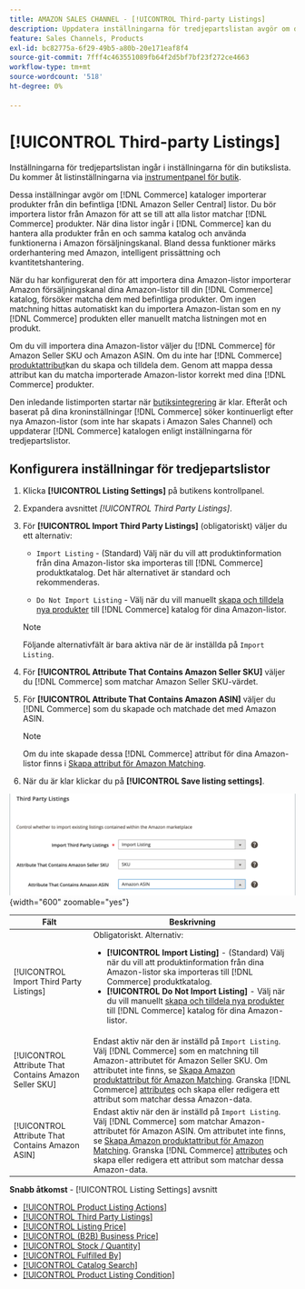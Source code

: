 ```yaml
---
title: AMAZON SALES CHANNEL - [!UICONTROL Third-party Listings]
description: Uppdatera inställningarna för tredjepartslistan avgör om din Commerce-katalog importerar produkter från dina befintliga Amazon Seller Central-listor.
feature: Sales Channels, Products
exl-id: bc82775a-6f29-49b5-a80b-20e171eaf8f4
source-git-commit: 7fff4c463551089fb64f2d5bf7bf23f272ce4663
workflow-type: tm+mt
source-wordcount: '518'
ht-degree: 0%

---
```


# [!UICONTROL Third-party Listings]

Inställningarna för tredjepartslistan ingår i inställningarna för din butikslista. Du kommer åt listinställningarna via [instrumentpanel för butik](./amazon-store-dashboard.md).

Dessa inställningar avgör om [!DNL Commerce] kataloger importerar produkter från din befintliga [!DNL Amazon Seller Central] listor. Du bör importera listor från Amazon för att se till att alla listor matchar [!DNL Commerce] produkter. När dina listor ingår i [!DNL Commerce] kan du hantera alla produkter från en och samma katalog och använda funktionerna i Amazon försäljningskanal. Bland dessa funktioner märks orderhantering med Amazon, intelligent prissättning och kvantitetshantering.

När du har konfigurerat den för att importera dina Amazon-listor importerar Amazon försäljningskanal dina Amazon-listor till din [!DNL Commerce] katalog, försöker matcha dem med befintliga produkter. Om ingen matchning hittas automatiskt kan du importera Amazon-listan som en ny [!DNL Commerce] produkten eller manuellt matcha listningen mot en produkt.

Om du vill importera dina Amazon-listor väljer du [!DNL Commerce] för Amazon Seller SKU och Amazon ASIN. Om du inte har [!DNL Commerce] [produktattribut](./ob-creating-magento-attributes.md)kan du skapa och tilldela dem. Genom att mappa dessa attribut kan du matcha importerade Amazon-listor korrekt med dina [!DNL Commerce] produkter.

Den inledande listimporten startar när [butiksintegrering](./store-integration.md) är klar. Efteråt och baserat på dina kroninställningar [!DNL Commerce] söker kontinuerligt efter nya Amazon-listor (som inte har skapats i Amazon Sales Channel) och uppdaterar [!DNL Commerce] katalogen enligt inställningarna för tredjepartslistor.

## Konfigurera inställningar för tredjepartslistor

1. Klicka **[!UICONTROL Listing Settings]** på butikens kontrollpanel.

1. Expandera avsnittet _[!UICONTROL Third Party Listings]_.

1. För **[!UICONTROL Import Third Party Listings]** (obligatoriskt) väljer du ett alternativ:

   - `Import Listing` - (Standard) Välj när du vill att produktinformation från dina Amazon-listor ska importeras till [!DNL Commerce] produktkatalog. Det här alternativet är standard och rekommenderas.

   - `Do Not Import Listing` - Välj när du vill manuellt [skapa och tilldela nya produkter](https://experienceleague.adobe.com/docs/commerce-admin/catalog/products/products-list.html) till [!DNL Commerce] katalog för dina Amazon-listor.

   >[!NOTE]
   >Följande alternativfält är bara aktiva när de är inställda på `Import Listing`.

1. För **[!UICONTROL Attribute That Contains Amazon Seller SKU]** väljer du [!DNL Commerce] som matchar Amazon Seller SKU-värdet.

1. För **[!UICONTROL Attribute That Contains Amazon ASIN]** väljer du [!DNL Commerce] som du skapade och matchade det med Amazon ASIN.

   >[!NOTE]
   >Om du inte skapade dessa [!DNL Commerce] attribut för dina Amazon-listor finns i [Skapa attribut för Amazon Matching](./ob-creating-magento-attributes.md).

1. När du är klar klickar du på **[!UICONTROL Save listing settings]**.

![Tredjepartslistor](assets/amazon-third-party-listings.png){width="600" zoomable="yes"}

| Fält | Beskrivning |
|--------------------------------------------------------|-----------------------------------------------------------------------------------------------------------------------------------------------------------------------------------------------------------------------------------------------------------------------------------------------------------------------------------------------------------------------------------------------------------------------------------------------------------------------------------|
| [!UICONTROL Import Third Party Listings] | Obligatoriskt. Alternativ:<ul><li>**[!UICONTROL Import Listing]** - (Standard) Välj när du vill att produktinformation från dina Amazon-listor ska importeras till [!DNL Commerce] produktkatalog. </li><li>**[!UICONTROL Do Not Import Listing]** - Välj när du vill manuellt [skapa och tilldela nya produkter](https://experienceleague.adobe.com/docs/commerce-admin/catalog/products/products-list.html) till [!DNL Commerce] katalog för dina Amazon-listor.</li></ul> |
| [!UICONTROL Attribute That Contains Amazon Seller SKU] | Endast aktiv när den är inställd på `Import Listing`.<br>Välj [!DNL Commerce] som en matchning till Amazon-attributet för Amazon Seller SKU. Om attributet inte finns, se [Skapa Amazon produktattribut för Amazon Matching](./ob-creating-magento-attributes.md). Granska [!DNL Commerce] [attributes](./managing-attributes.md) och skapa eller redigera ett attribut som matchar dessa Amazon-data. |
| [!UICONTROL Attribute That Contains Amazon ASIN] | Endast aktiv när den är inställd på `Import Listing`.<br>Välj [!DNL Commerce] som matchar Amazon-attributet för Amazon ASIN. Om attributet inte finns, se [Skapa Amazon produktattribut för Amazon Matching](./ob-creating-magento-attributes.md). Granska [!DNL Commerce] [attributes](./managing-attributes.md) och skapa eller redigera ett attribut som matchar dessa Amazon-data. |

**Snabb åtkomst** - [!UICONTROL Listing Settings] avsnitt

- [[!UICONTROL Product Listing Actions]](./product-listing-actions.md)
- [[!UICONTROL Third Party Listings]](./third-party-listing-settings.md)
- [[!UICONTROL Listing Price]](./listing-price.md)
- [[!UICONTROL (B2B) Business Price]](./business-pricing.md)
- [[!UICONTROL Stock / Quantity]](./stock-quantity.md)
- [[!UICONTROL Fulfilled By]](./fulfilled-by.md)
- [[!UICONTROL Catalog Search]](./catalog-search.md)
- [[!UICONTROL Product Listing Condition]](./product-listing-condition.md)
